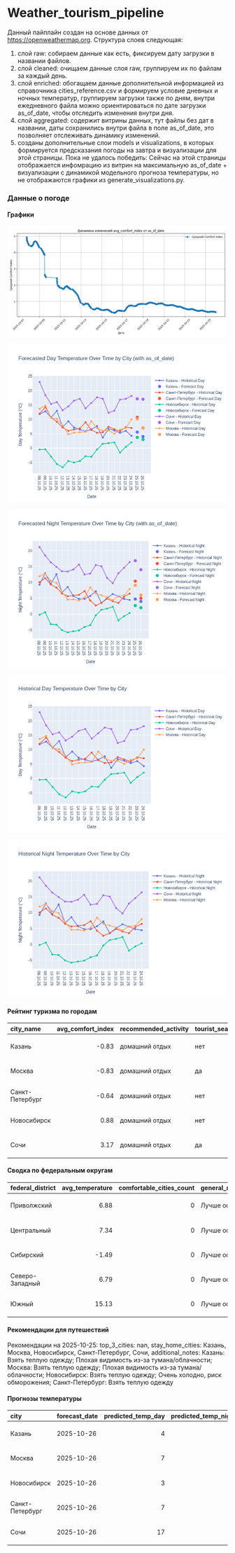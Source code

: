 # Weather_tourism_pipeline
Данный пайплайн создан на основе данных от https://openweathermap.org.
Структура слоев следующая:
  1) слой raw: 
  собираем данные как есть, фиксируем дату загрузки в названии файлов.
  2) слой cleaned:
  очищаем данные слоя raw, группируем их по файлам за каждый день.
  3) слой enriched:
  обогащаем данные дополнительной информацией из справочника cities_reference.csv и формируем условие дневных и ночных температур,
  группируем загрузки также по дням, внутри ежедневного файла можно ориентироваться по дате загрузки as_of_date, чтобы отследить изменения внутри дня.
  4) слой aggregated:
   содержит витрины данных, тут файлы без дат в названии, даты сохранились внутри файла в поле as_of_date, это позволняет отслеживать динамику изменений.
  6) созданы дополнительные слои models и visualizations, в которых формируется предсказания погоды на завтра и визуализации для этой страницы.
  Пока не удалось победить: Сейчас на этой страницы отображается инфомрацию из витрин на максимальную as_of_date + визуализации с динамикой модельного прогноза температуры, 
  но не отображаются графики из generate_visualizations.py.
<!-- WEATHER DATA START -->
### Данные о погоде

#### Графики
![Comfort Index Trend](data/visualizations/comfort_index_trend.png)

![Forecasted Day Temperature](data/visualizations/forecasted_day_temperature.png)

![Forecasted Night Temperature](data/visualizations/forecasted_night_temperature.png)

![Historical Day Temperature](data/visualizations/historical_day_temperature.png)

![Historical Night Temperature](data/visualizations/historical_night_temperature.png)

#### Рейтинг туризма по городам
| city_name       |   avg_comfort_index | recommended_activity   | tourist_season_match   | tourism_season   | tour_recommendation       | as_of_date          |
|:----------------|--------------------:|:-----------------------|:-----------------------|:-----------------|:--------------------------|:--------------------|
| Казань          |               -0.83 | домашний отдых         | нет                    | Май-Сентябрь     | домашний отдых вне сезона | 2025-10-25 23:19:00 |
| Москва          |               -0.83 | домашний отдых         | да                     | Круглогодично    | домашний отдых в сезон    | 2025-10-25 23:19:00 |
| Санкт-Петербург |               -0.64 | домашний отдых         | нет                    | Май-Сентябрь     | домашний отдых вне сезона | 2025-10-25 23:19:00 |
| Новосибирск     |                0.88 | домашний отдых         | нет                    | Июнь-Август      | домашний отдых вне сезона | 2025-10-25 23:19:00 |
| Сочи            |                3.17 | домашний отдых         | да                     | Май-Октябрь      | домашний отдых в сезон    | 2025-10-25 23:19:00 |

#### Сводка по федеральным округам
| federal_district   |   avg_temperature |   comfortable_cities_count | general_recommendation   | as_of_date          |
|:-------------------|------------------:|---------------------------:|:-------------------------|:--------------------|
| Приволжский        |              6.88 |                          0 | Лучше остаться дома      | 2025-10-25 23:19:00 |
| Центральный        |              7.34 |                          0 | Лучше остаться дома      | 2025-10-25 23:19:00 |
| Сибирский          |             -1.49 |                          0 | Лучше остаться дома      | 2025-10-25 23:19:00 |
| Северо-Западный    |              6.79 |                          0 | Лучше остаться дома      | 2025-10-25 23:19:00 |
| Южный              |             15.13 |                          0 | Лучше остаться дома      | 2025-10-25 23:19:00 |

#### Рекомендации для путешествий
Рекомендации на 2025-10-25: top_3_cities: nan, stay_home_cities: Казань, Москва, Новосибирск, Санкт-Петербург, Сочи, additional_notes: Казань: Взять теплую одежду; Плохая видимость из-за тумана/облачности; Москва: Взять теплую одежду; Плохая видимость из-за тумана/облачности; Новосибирск: Взять теплую одежду; Очень холодно, риск обморожения; Санкт-Петербург: Взять теплую одежду

#### Прогнозы температуры
| city            | forecast_date   |   predicted_temp_day |   predicted_temp_night | model_type       | as_of_date          |
|:----------------|:----------------|---------------------:|-----------------------:|:-----------------|:--------------------|
| Казань          | 2025-10-26      |                    4 |                      4 | LinearRegression | 2025-10-25 23:19:50 |
| Москва          | 2025-10-26      |                    7 |                      6 | LinearRegression | 2025-10-25 23:19:50 |
| Новосибирск     | 2025-10-26      |                    3 |                      2 | LinearRegression | 2025-10-25 23:19:50 |
| Санкт-Петербург | 2025-10-26      |                    7 |                      5 | LinearRegression | 2025-10-25 23:19:50 |
| Сочи            | 2025-10-26      |                   17 |                     14 | LinearRegression | 2025-10-25 23:19:50 |


<!-- WEATHER DATA END -->
